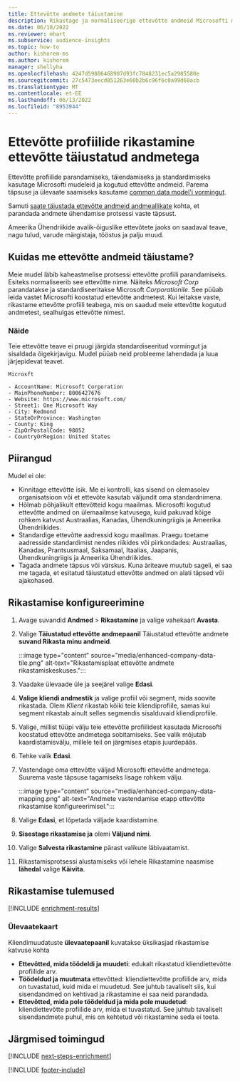```yaml
---
title: Ettevõtte andmete täiustamine
description: Rikastage ja normaliseerige ettevõtte andmeid Microsofti mudelitega.
ms.date: 06/10/2022
ms.reviewer: mhart
ms.subservice: audience-insights
ms.topic: how-to
author: kishorem-ms
ms.author: kishorem
manager: shellyha
ms.openlocfilehash: 4247d59806468907d93fc7848231ec5a2985580e
ms.sourcegitcommit: 27c5473eecd851263e60b2b6c96f6c0a99d68acb
ms.translationtype: MT
ms.contentlocale: et-EE
ms.lasthandoff: 06/13/2022
ms.locfileid: "8953944"
---
```

# <a name="enrichment-of-company-profiles-with-enhanced-company-data"></a>Ettevõtte profiilide rikastamine ettevõtte täiustatud andmetega

Ettevõtte profiilide parandamiseks, täiendamiseks ja standardimiseks kasutage Microsofti mudeleid ja kogutud ettevõtte andmeid. Parema täpsuse ja ülevaate saamiseks kasutame [common data model'i vormingut](/common-data-model/schema/core/applicationcommon/account).

Samuti [saate täiustada ettevõtte andmeid andmeallikate](data-sources-enrichment.md) kohta, et parandada andmete ühendamise protsessi vaste täpsust.

Ameerika Ühendriikide avalik-õiguslike ettevõtete jaoks on saadaval teave, nagu tulud, varude märgistaja, tööstus ja palju muud.  

## <a name="how-we-enhance-company-data"></a>Kuidas me ettevõtte andmeid täiustame?

Meie mudel läbib kaheastmelise protsessi ettevõtte profiili parandamiseks. Esiteks normaliseerib see ettevõtte nime. Näiteks *Microsoft Corp* parandatakse ja standardiseeritakse Microsoft *Corporationile*. See püüab leida vastet Microsofti koostatud ettevõtte andmetest. Kui leitakse vaste, rikastame ettevõtte profiili teabega, mis on saadud meie ettevõtte kogutud andmetest, sealhulgas ettevõtte nimest.

### <a name="example"></a>Näide

Teie ettevõtte teave ei pruugi järgida standardiseeritud vormingut ja sisaldada õigekirjavigu. Mudel püüab neid probleeme lahendada ja luua järjepidevat teavet.

```Input
Microsft
```

```Output
- AccountName: Microsoft Corporation
- MainPhoneNumber: 8006427676
- Website: https://www.microsoft.com/
- Street1: One Microsoft Way
- City: Redmond
- StateOrProvince: Washington
- County: King
- ZipOrPostalCode: 98052
- CountryOrRegion: United States
```

## <a name="limitations"></a>Piirangud

Mudel ei ole:

- Kinnitage ettevõtte isik. Me ei kontrolli, kas sisend on olemasolev organisatsioon või et ettevõte kasutab väljundit oma standardnimena.
- Hõlmab põhjalikult ettevõtteid kogu maailmas. Microsofti kogutud ettevõtte andmed on ülemaailmse katvusega, kuid pakuvad kõige rohkem katvust Austraalias, Kanadas, Ühendkuningriigis ja Ameerika Ühendriikides.
- Standardige ettevõtte aadressid kogu maailmas. Praegu toetame aadresside standardimist nendes riikides või piirkondades: Austraalias, Kanadas, Prantsusmaal, Saksamaal, Itaalias, Jaapanis, Ühendkuningriigis ja Ameerika Ühendriikides.
- Tagada andmete täpsus või värskus. Kuna äriteave muutub sageli, ei saa me tagada, et esitatud täiustatud ettevõtte andmed on alati täpsed või ajakohased.

## <a name="configure-the-enrichment"></a>Rikastamise konfigureerimine

1. Avage suvandid **Andmed** > **Rikastamine** ja valige vahekaart **Avasta**.

1. Valige **Täiustatud ettevõtte andmepaanil** Täiustatud ettevõtte andmete **suvand Rikasta minu andmeid**.

   :::image type="content" source="media/enhanced-company-data-tile.png" alt-text="Rikastamisplaat ettevõtte andmete rikastamiskeskuses.":::

1. Vaadake ülevaade üle ja seejärel valige **Edasi**.

1. **Valige kliendi andmestik** ja valige profiil või segment, mida soovite rikastada. Olem *Klient* rikastab kõiki teie kliendiprofiile, samas kui segment rikastab ainult selles segmendis sisalduvaid kliendiprofiile.

1. Valige, millist tüüpi välju teie ettevõtte profiilidest kasutada Microsofti koostatud ettevõtte andmetega sobitamiseks. See valik mõjutab kaardistamisvälju, millele teil on järgmises etapis juurdepääs.

1. Tehke valik **Edasi**.

1. Vastendage oma ettevõtte väljad Microsofti ettevõtte andmetega. Suurema vaste täpsuse tagamiseks lisage rohkem välju.

    :::image type="content" source="media/enhanced-company-data-mapping.png" alt-text="Andmete vastendamise etapp ettevõtte rikastamise konfigureerimisel.":::

1. Valige **Edasi**, et lõpetada väljade kaardistamine.

1. **Sisestage rikastamise ja** olemi **Väljund nimi**.

1. Valige **Salvesta rikastamine** pärast valikute läbivaatamist.

1. Rikastamisprotsessi alustamiseks või lehele Rikastamine naasmise **lähedal** valige **Käivita**.

## <a name="enrichment-results"></a>Rikastamise tulemused

[!INCLUDE [enrichment-results](includes/enrichment-results.md)]

### <a name="overview-card"></a>Ülevaatekaart

Kliendimuudatuste **ülevaatepaanil** kuvatakse üksikasjad rikastamise katvuse kohta

- **Ettevõtted, mida töödeldi ja muudeti**: edukalt rikastatud kliendiettevõtte profiilide arv.
- **Töödeldud ja muutmata** ettevõtted: kliendiettevõtte profiilide arv, mida on tuvastatud, kuid mida ei muudetud. See juhtub tavaliselt siis, kui sisendandmed on kehtivad ja rikastamine ei saa neid parandada.
- **Ettevõtted, mida pole töödeldud ja mida pole muudetud**: kliendiettevõtte profiilide arv, mida ei tuvastatud. See juhtub tavaliselt sisendandmete puhul, mis on kehtetud või rikastamine seda ei toeta.

## <a name="next-steps"></a>Järgmised toimingud

[!INCLUDE [next-steps-enrichment](includes/next-steps-enrichment.md)]

[!INCLUDE [footer-include](includes/footer-banner.md)]
